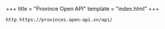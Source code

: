 +++
title = "Province Open API"
template = "index.html"
+++


```sh
http https://provinces.open-api.vn/api/
```
